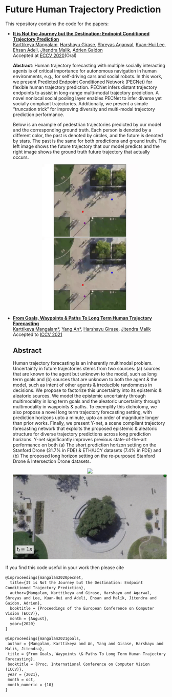 # Future Human Trajectory Prediction

This repository contains the code for the papers:

- **<a href="https://arxiv.org/abs/2004.02025">It is Not the Journey but the Destination: Endpoint Conditioned Trajectory Prediction</a>**
  <br>
  <a href="https://karttikeya.github.io/">Karttikeya Mangalam</a>,
  <a href="https://www.linkedin.com/in/harshayu-girase-764b06153/">Harshayu Girase</a>,
  <a href="https://www.linkedin.com/in/shreyas-agarwal-086267146/">Shreyas Agarwal</a>,
  <a href="https://www.linkedin.com/in/kuan-hui-lee-23730370/">Kuan-Hui Lee</a>,
  <a href="https://web.stanford.edu/~eadeli/">Ehsan Adeli</a>,
  <a href="https://people.eecs.berkeley.edu/~malik/">Jitendra Malik</a>,
  <a href="https://www.linkedin.com/in/adrien-gaidon-63ab2358/">Adrien Gaidon</a>
  <br>
  Accepted at [ECCV 2020](https://eccv2020.eu/)(Oral)
  
  **Abstract**: Human trajectory forecasting with multiple socially interacting agents is of critical importance for autonomous navigation in human
  environments, e.g., for self-driving cars and social robots. In this work, we present Predicted Endpoint Conditioned Network (PECNet) for flexible
  human trajectory prediction. PECNet infers distant trajectory endpoints to assist in long-range multi-modal trajectory prediction. A novel nonlocal social pooling layer enables PECNet to infer diverse yet socially compliant trajectories. Additionally, we present a simple “truncation trick” for improving diversity and multi-modal trajectory prediction performance. 

  Below is an example of pedestrian trajectories predicted by our model and the corresponding ground truth. Each person is denoted by a different color, the past is denoted by circles, and the future is denoted by stars. The past is the same for both predictions and ground truth. The left image shows the future trajectory that our model predicts and the right image shows the ground truth future trajectory that actually occurs.
  <div align='center'>
  <img src="images/predicted.gif" style="display: inline; border-width: 0px;" width=300px></img>
  <img src="images/ground_truth.gif" style="display: inline; border-width: 0px;" width=300px></img>
  </div>

- **<a href="https://arxiv.org/abs/2012.01526">From Goals, Waypoints & Paths To Long Term Human Trajectory Forecasting</a>**
  <br>
  <a href="https://karttikeya.github.io/">Karttikeya Mangalam*</a>,
  <a href="https://scholar.google.com/citations?user=9r5U-vsAAAAJ&hl=en">Yang An*</a>,
  <a href="https://www.linkedin.com/in/harshayu-girase-764b06153/">Harshayu Girase</a>,
  <a href="https://people.eecs.berkeley.edu/~malik/">Jitendra Malik</a>
  <br>
  Accepted to [ICCV 2021](https://iccv2021.thecvf.com/)
  
  ## Abstract
  Human trajectory forecasting is an inherently multimodal problem. Uncertainty in future trajectories stems from two sources: (a) sources that are known     to the agent but unknown to the model, such as long term goals and (b) sources that are unknown to both the agent & the model, such as intent of other agents & irreducible randomness in decisions. We propose to factorize this uncertainty into its epistemic & aleatoric sources. We model the epistemic uncertainty through multimodality in long term goals and the aleatoric uncertainty through multimodality in waypoints & paths. To exemplify this dichotomy, we also propose a novel long term trajectory forecasting setting, with prediction horizons upto a minute, upto an order of magnitude longer than prior works. Finally, we present Y-net, a scene compliant trajectory forecasting network that exploits the proposed epistemic & aleatoric structure for diverse trajectory predictions across long prediction horizons. Y-net significantly improves previous state-of-the-art performance on both (a) The short prediction horizon setting on the Stanford Drone (31.7% in FDE) & ETH/UCY datasets (7.4% in FDE) and (b) The proposed long horizon setting on the re-purposed Stanford Drone & Intersection Drone datasets.

  <div align='center'>
  <img src="images/Gif1.gif" style="display: inline; border-width: 0px;" width=500px></img>
  <img src="images/Gif2.gif" style="display: inline; border-width: 0px;" width=500></img>
  </div>

  
  
  
  
If you find this code useful in your work then please cite
  ```
  @inproceedings{mangalam2020pecnet,
    title={It is Not the Journey but the Destination: Endpoint Conditioned Trajectory Prediction},
    author={Mangalam, Karttikeya and Girase, Harshayu and Agarwal, Shreyas and Lee, Kuan-Hui and Adeli, Ehsan and Malik, Jitendra and Gaidon, Adrien},
    booktitle = {Proceedings of the European Conference on Computer Vision (ECCV)},
    month = {August},
    year={2020}
  }
  ```
  ```
  @inproceedings{mangalam2021goals,
   author = {Mangalam, Karttikeya and An, Yang and Girase, Harshayu and Malik, Jitendra},
   title = {From Goals, Waypoints \& Paths To Long Term Human Trajectory Forecasting},
   booktitle = {Proc. International Conference on Computer Vision (ICCV)},
   year = {2021},
   month = oct,
   month_numeric = {10}
  }
  ``` 
